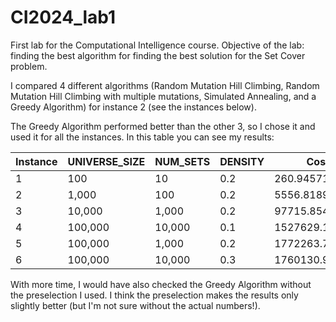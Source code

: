 # CI2024_lab1
First lab for the Computational Intelligence course. Objective of the lab: finding the best algorithm for finding the best solution for the Set Cover problem.

I compared 4 different algorithms (Random Mutation Hill Climbing, Random Mutation Hill Climbing with multiple mutations, Simulated Annealing, and a Greedy Algorithm) for instance 2 (see the instances below). 

The Greedy Algorithm performed better than the other 3, so I chose it and used it for all the instances. In this table you can see my results:

| Instance | UNIVERSE_SIZE | NUM_SETS | DENSITY | Cost           |
|----------|---------------|----------|---------|----------------|
| 1        | 100           | 10       | 0.2     | 260.945719     |
| 2        | 1,000         | 100      | 0.2     | 5556.818961    |
| 3        | 10,000        | 1,000    | 0.2     | 97715.854504   |
| 4        | 100,000       | 10,000   | 0.1     | 1527629.114776 |
| 5        | 100,000       | 1,000    | 0.2     | 1772263.773202 |
| 6        | 100,000       | 10,000   | 0.3     | 1760130.929966 |

With more time, I would have also checked the Greedy Algorithm without the preselection I used. I think the preselection makes the results only slightly better (but I'm not sure without the actual numbers!).
